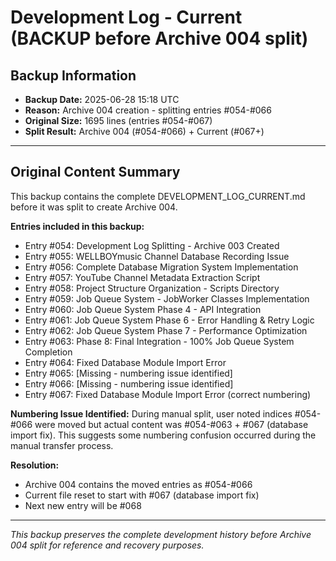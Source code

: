 # Development Log - Current (BACKUP before Archive 004 split)

## Backup Information
- **Backup Date:** 2025-06-28 15:18 UTC
- **Reason:** Archive 004 creation - splitting entries #054-#066
- **Original Size:** 1695 lines (entries #054-#067)
- **Split Result:** Archive 004 (#054-#066) + Current (#067+)

---

## Original Content Summary
This backup contains the complete DEVELOPMENT_LOG_CURRENT.md before it was split to create Archive 004.

**Entries included in this backup:**
- Entry #054: Development Log Splitting - Archive 003 Created
- Entry #055: WELLBOYmusic Channel Database Recording Issue
- Entry #056: Complete Database Migration System Implementation  
- Entry #057: YouTube Channel Metadata Extraction Script
- Entry #058: Project Structure Organization - Scripts Directory
- Entry #059: Job Queue System - JobWorker Classes Implementation
- Entry #060: Job Queue System Phase 4 - API Integration
- Entry #061: Job Queue System Phase 6 - Error Handling & Retry Logic
- Entry #062: Job Queue System Phase 7 - Performance Optimization
- Entry #063: Phase 8: Final Integration - 100% Job Queue System Completion
- Entry #064: Fixed Database Module Import Error
- Entry #065: [Missing - numbering issue identified]
- Entry #066: [Missing - numbering issue identified]
- Entry #067: Fixed Database Module Import Error (correct numbering)

**Numbering Issue Identified:**
During manual split, user noted indices #054-#066 were moved but actual content was #054-#063 + #067 (database import fix). This suggests some numbering confusion occurred during the manual transfer process.

**Resolution:**
- Archive 004 contains the moved entries as #054-#066
- Current file reset to start with #067 (database import fix)
- Next new entry will be #068

---

*This backup preserves the complete development history before Archive 004 split for reference and recovery purposes.* 